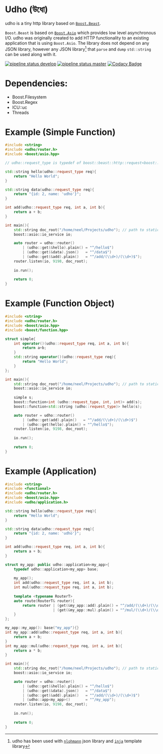 # Udho (উধো)
udho is a tiny http library based on [`Boost.Beast`](https://www.boost.org/doc/libs/1_71_0/libs/beast/doc/html/index.html). 

`Boost.Beast` is based on [`Boost.Asio`](https://www.boost.org/doc/libs/1_71_0/doc/html/boost_asio.html) which provides low level asynchronous I/O.  udho was originally created to add HTTP functionality to an existing application that is using `Boost.Asio`. The library does not depend on any JSON library, however any JSON library[^1] that `parse` and `dump` `std::string` can be used  along with it. 

[![pipeline status develop](https://gitlab.com/neel.basu/udho/badges/develop/pipeline.svg)](https://gitlab.com/neel.basu/udho/commits/develop) 
[![pipeline status master](https://gitlab.com/neel.basu/udho/badges/master/pipeline.svg)](https://gitlab.com/neel.basu/udho/commits/master) 
[![Codacy Badge](https://api.codacy.com/project/badge/Grade/20093f1597cd490ba923fc5401ada672)](https://www.codacy.com/manual/neel.basu.z/udho?utm_source=github.com&amp;utm_medium=referral&amp;utm_content=neel/udho&amp;utm_campaign=Badge_Grade)


[^1]: udho has been used with [`nlohmann`](https://github.com/nlohmann/json) json library and [`inja`](https://github.com/pantor/inja) template library 

 # Dependencies:
* Boost.Filesystem
* Boost.Regex
* ICU::uc
* Threads
  
# Example (Simple Function)

```cpp
#include <string>
#include <udho/router.h>
#include <boost/asio.hpp>

// udho::request_type is typedef of boost::beast::http::request<boost::beast::http::string_body>

std::string hello(udho::request_type req){
    return "Hello World";
}

std::string data(udho::request_type req){
    return "{id: 2, name: 'udho'}";
}

int add(udho::request_type req, int a, int b){
    return a + b;
}

int main(){
    std::string doc_root("/home/neel/Projects/udho"); // path to static content
    boost::asio::io_service io;

    auto router = udho::router()
        | (udho::get(&hello).plain() = "^/hello$")
        | (udho::get(&data).json()   = "^/data$")
        | (udho::get(&add).plain()   = "^/add/(\\d+)/(\\d+)$");
    router.listen(io, 9198, doc_root);
        
    io.run();
    
    return 0;
}

```

# Example (Function Object)

```cpp
#include <string>
#include <udho/router.h>
#include <boost/asio.hpp>
#include <boost/function.hpp>

struct simple{
    int operator()(udho::request_type req, int a, int b){
        return a+b;
    }
    std::string operator()(udho::request_type req){
        return "Hello World";
    }
};

int main(){
    std::string doc_root("/home/neel/Projects/udho"); // path to static content
    boost::asio::io_service io;
    
    simple s;
    boost::function<int (udho::request_type, int, int)> add(s);
    boost::function<std::string (udho::request_type)> hello(s);

    auto router = udho::router()
        | (udho::get(add).plain()   = "^/add/(\\d+)/(\\d+)$")
        | (udho::get(hello).plain() = "^/hello$");
    router.listen(io, 9198, doc_root);
        
    io.run();
    
    return 0;
}

```

# Example (Application)

```cpp
#include <string>
#include <functional>
#include <udho/router.h>
#include <boost/asio.hpp>
#include <udho/application.h>

std::string hello(udho::request_type req){
    return "Hello World";
}

std::string data(udho::request_type req){
    return "{id: 2, name: 'udho'}";
}

int add(udho::request_type req, int a, int b){
    return a + b;
}

struct my_app: public udho::application<my_app>{
    typedef udho::application<my_app> base;
    
    my_app();
    int add(udho::request_type req, int a, int b);
    int mul(udho::request_type req, int a, int b);
    
    template <typename RouterT>
    auto route(RouterT& router){
        return router | (get(&my_app::add).plain() = "^/add/(\\d+)/(\\d+)$")
                      | (get(&my_app::mul).plain() = "^/mul/(\\d+)/(\\d+)$");
    }
};

my_app::my_app(): base("my_app"){}
int my_app::add(udho::request_type req, int a, int b){
    return a + b;
}
int my_app::mul(udho::request_type req, int a, int b){
    return a * b;
}

int main(){
    std::string doc_root("/home/neel/Projects/udho"); // path to static content
    boost::asio::io_service io;

    auto router = udho::router()
        | (udho::get(&hello).plain() = "^/hello$")
        | (udho::get(&data).json()   = "^/data$")
        | (udho::get(&add).plain()   = "^/add/(\\d+)/(\\d+)$")
        | (udho::app<my_app>()       = "^/my_app");
    router.listen(io, 9198, doc_root);
          
    io.run();
    
    return 0;
}

```
